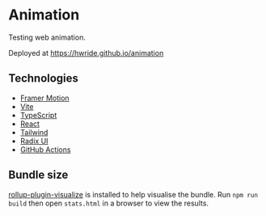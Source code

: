 # Animation

Testing web animation.

Deployed at https://hwride.github.io/animation

## Technologies

- [Framer Motion](https://www.framer.com/motion/)
- [Vite](https://vitejs.dev/)
- [TypeScript](https://www.typescriptlang.org/)
- [React](https://react.dev/)
- [Tailwind](https://tailwindcss.com/)
- [Radix UI](https://www.radix-ui.com/docs/primitives/overview/introduction)
- [GitHub Actions](https://docs.github.com/en/actions)

## Bundle size
[rollup-plugin-visualize](https://github.com/btd/rollup-plugin-visualizer) is installed to help visualise the bundle.
Run `npm run build` then open `stats.html` in a browser to view the results.
